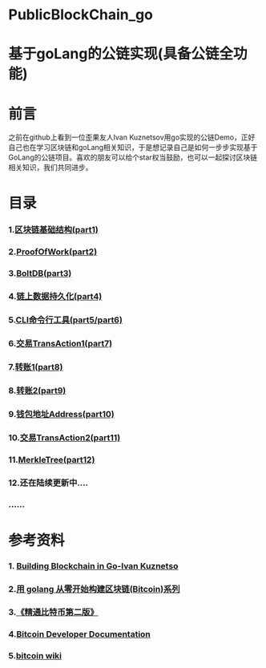 # PublicBlockChain_go 
# 基于goLang的公链实现(具备公链全功能)

# 前言

之前在github上看到一位歪果友人Ivan Kuznetsov用go实现的公链Demo，正好自己也在学习区块链和goLang相关知识，于是想记录自己是如何一步步实现基于GoLang的公链项目。喜欢的朋友可以给个star权当鼓励，也可以一起探讨区块链相关知识，我们共同进步。

# 目录

### 1.[区块链基础结构(part1)](https://github.com/chaors/PublicBlockChain_go/blob/master/part1-Basic-Prototype/goLang%E5%85%AC%E9%93%BE%E5%AE%9E%E6%88%98%E4%B9%8B%E5%8C%BA%E5%9D%97%E9%93%BE%E5%9F%BA%E7%A1%80%E7%BB%93%E6%9E%84.md)

### 2.[ProofOfWork(part2)](https://github.com/chaors/PublicBlockChain_go/blob/master/part2-ProofOfWork-Prototype/goLang%E5%85%AC%E9%93%BE%E5%AE%9E%E6%88%98%E4%B9%8BProofOfWork.md)

### 3.[BoltDB(part3)](https://github.com/chaors/PublicBlockChain_go/blob/master/part3-boltdb-Prototype/goLang%E5%85%AC%E9%93%BE%E5%AE%9E%E6%88%98%E4%B9%8Bboltdb%E6%95%B0%E6%8D%AE%E5%BA%93.md)

### 4.[链上数据持久化(part4)](https://github.com/chaors/PublicBlockChain_go/blob/master/part4-DataPersistence-Prototype/goLang%E5%85%AC%E9%93%BE%E5%AE%9E%E6%88%98%E4%B9%8B%E6%95%B0%E6%8D%AE%E6%8C%81%E4%B9%85%E5%8C%96.md)

### 5.[CLI命令行工具(part5/part6)](https://github.com/chaors/PublicBlockChain_go/blob/master/part5-cli-Prototype/goLang%E5%85%AC%E9%93%BE%E5%AE%9E%E6%88%98%E4%B9%8Bcli%E5%B7%A5%E5%85%B7.md)

### 6.[交易TransAction1(part7)](https://github.com/chaors/PublicBlockChain_go/blob/master/part7-transaction-Prototype/goLang%E5%85%AC%E9%93%BE%E5%AE%9E%E6%88%98%E4%B9%8B%E4%BA%A4%E6%98%93(1).md)

### 7.[转账1(part8)](https://github.com/chaors/PublicBlockChain_go/blob/master/part8-transfer-Prototype/goLang%E5%85%AC%E9%93%BE%E5%AE%9E%E6%88%98%E4%B9%8B%E8%BD%AC%E8%B4%A6(1).md)

### 8.[转账2(part9)](https://github.com/chaors/PublicBlockChain_go/blob/master/part9-transfer_1-Prototype/goLang%E5%85%AC%E9%93%BE%E5%AE%9E%E6%88%98%E4%B9%8B%E8%BD%AC%E8%B4%A6(2).md)

### 9.[钱包地址Address(part10)](https://github.com/chaors/PublicBlockChain_go/blob/master/part10-address_Prototype/goLang%E5%85%AC%E9%93%BE%E5%AE%9E%E6%88%98%E4%B9%8B%E9%92%B1%E5%8C%85%26%E5%9C%B0%E5%9D%80.md)

### 10.[交易TransAction2(part11)](https://github.com/chaors/PublicBlockChain_go/blob/master/part11-transaction_1_Prototype/goLang%E5%85%AC%E9%93%BE%E5%AE%9E%E6%88%98%E4%B9%8B%E4%BA%A4%E6%98%93(2).md)

### 11.[MerkleTree(part12)](https://github.com/chaors/PublicBlockChain_go/blob/master/part12-MerkleTree_Prototype/goLang%E5%85%AC%E9%93%BE%E5%AE%9E%E6%88%98%E4%B9%8BMerkleTree.md)

### 12.还在陆续更新中....

### ......


# 参考资料

### 1. [Building Blockchain in Go-Ivan Kuznetso](https://jeiwan.cc/tags/blockchain/)

### 2.[用 golang 从零开始构建区块链(Bitcoin)系列](https://liuchengxu.gitbooks.io/blockchain-tutorial/content/)

### 3.[《精通比特币第二版》](http://book.8btc.com/books/6/masterbitcoin2cn/_book/trans-preface.html)

### 4.[Bitcoin Developer Documentation](https://bitcoin.org/en/developer-documentation)

### 5.[bitcoin wiki](https://en.bitcoin.it/wiki/Main_Page)


